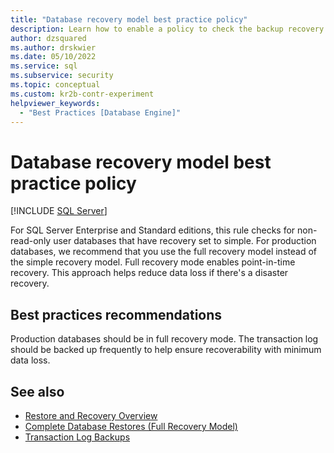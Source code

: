 ```yaml
---
title: "Database recovery model best practice policy"
description: Learn how to enable a policy to check the backup recovery model for user databases to reduce data loss.
author: dzsquared
ms.author: drskwier
ms.date: 05/10/2022
ms.service: sql
ms.subservice: security
ms.topic: conceptual
ms.custom: kr2b-contr-experiment
helpviewer_keywords:
  - "Best Practices [Database Engine]"
---
```


# Database recovery model best practice policy

[!INCLUDE [SQL Server](../../includes/applies-to-version/sqlserver.md)]

For SQL Server Enterprise and Standard editions, this rule checks for non-read-only user databases that have recovery set to simple. For production databases, we recommend that you use the full recovery model instead of the simple recovery model. Full recovery mode enables point-in-time recovery. This approach helps reduce data loss if there's a disaster recovery.
  
## Best practices recommendations  

Production databases should be in full recovery mode. The transaction log should be backed up frequently to help ensure recoverability with minimum data loss.
  
## See also

- [Restore and Recovery Overview](../backup-restore/restore-and-recovery-overview-sql-server.md)
- [Complete Database Restores (Full Recovery Model)](../backup-restore/complete-database-restores-full-recovery-model.md)  
- [Transaction Log Backups](../backup-restore/transaction-log-backups-sql-server.md)

